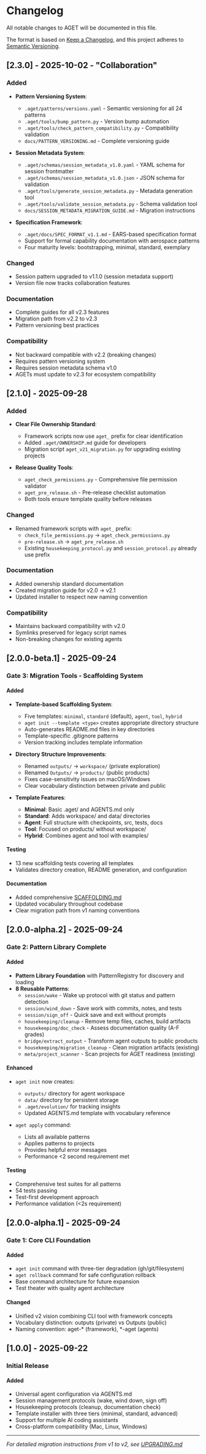 # Changelog

All notable changes to AGET will be documented in this file.

The format is based on [Keep a Changelog](https://keepachangelog.com/en/1.0.0/),
and this project adheres to [Semantic Versioning](https://semver.org/spec/v2.0.0.html).

## [2.3.0] - 2025-10-02 - "Collaboration"

### Added
- **Pattern Versioning System**:
  - `.aget/patterns/versions.yaml` - Semantic versioning for all 24 patterns
  - `.aget/tools/bump_pattern.py` - Version bump automation
  - `.aget/tools/check_pattern_compatibility.py` - Compatibility validation
  - `docs/PATTERN_VERSIONING.md` - Complete versioning guide

- **Session Metadata System**:
  - `.aget/schemas/session_metadata_v1.0.yaml` - YAML schema for session frontmatter
  - `.aget/schemas/session_metadata_v1.0.json` - JSON schema for validation
  - `.aget/tools/generate_session_metadata.py` - Metadata generation tool
  - `.aget/tools/validate_session_metadata.py` - Schema validation tool
  - `docs/SESSION_METADATA_MIGRATION_GUIDE.md` - Migration instructions

- **Specification Framework**:
  - `.aget/docs/SPEC_FORMAT_v1.1.md` - EARS-based specification format
  - Support for formal capability documentation with aerospace patterns
  - Four maturity levels: bootstrapping, minimal, standard, exemplary

### Changed
- Session pattern upgraded to v1.1.0 (session metadata support)
- Version file now tracks collaboration features

### Documentation
- Complete guides for all v2.3 features
- Migration path from v2.2 to v2.3
- Pattern versioning best practices

### Compatibility
- Not backward compatible with v2.2 (breaking changes)
- Requires pattern versioning system
- Requires session metadata schema v1.0
- AGETs must update to v2.3 for ecosystem compatibility

## [2.1.0] - 2025-09-28

### Added
- **Clear File Ownership Standard**:
  - Framework scripts now use `aget_` prefix for clear identification
  - Added `.aget/OWNERSHIP.md` guide for developers
  - Migration script `aget_v21_migration.py` for upgrading existing projects

- **Release Quality Tools**:
  - `aget_check_permissions.py` - Comprehensive file permission validator
  - `aget_pre_release.sh` - Pre-release checklist automation
  - Both tools ensure template quality before releases

### Changed
- Renamed framework scripts with `aget_` prefix:
  - `check_file_permissions.py` → `aget_check_permissions.py`
  - `pre-release.sh` → `aget_pre_release.sh`
  - Existing `housekeeping_protocol.py` and `session_protocol.py` already use prefix

### Documentation
- Added ownership standard documentation
- Created migration guide for v2.0 → v2.1
- Updated installer to respect new naming convention

### Compatibility
- Maintains backward compatibility with v2.0
- Symlinks preserved for legacy script names
- Non-breaking changes for existing agents

## [2.0.0-beta.1] - 2025-09-24

### Gate 3: Migration Tools - Scaffolding System

#### Added
- **Template-based Scaffolding System**:
  - Five templates: `minimal`, `standard` (default), `agent`, `tool`, `hybrid`
  - `aget init --template <type>` creates appropriate directory structure
  - Auto-generates README.md files in key directories
  - Template-specific .gitignore patterns
  - Version tracking includes template information

- **Directory Structure Improvements**:
  - Renamed `outputs/` → `workspace/` (private exploration)
  - Renamed `Outputs/` → `products/` (public products)
  - Fixes case-sensitivity issues on macOS/Windows
  - Clear vocabulary distinction between private and public

- **Template Features**:
  - **Minimal**: Basic .aget/ and AGENTS.md only
  - **Standard**: Adds workspace/ and data/ directories
  - **Agent**: Full structure with checkpoints, src, tests, docs
  - **Tool**: Focused on products/ without workspace/
  - **Hybrid**: Combines agent and tool with examples/

#### Testing
- 13 new scaffolding tests covering all templates
- Validates directory creation, README generation, and configuration

#### Documentation
- Added comprehensive [SCAFFOLDING.md](docs/SCAFFOLDING.md)
- Updated vocabulary throughout codebase
- Clear migration path from v1 naming conventions

## [2.0.0-alpha.2] - 2025-09-24

### Gate 2: Pattern Library Complete

#### Added
- **Pattern Library Foundation** with PatternRegistry for discovery and loading
- **8 Reusable Patterns**:
  - `session/wake` - Wake up protocol with git status and pattern detection
  - `session/wind_down` - Save work with commits, notes, and tests
  - `session/sign_off` - Quick save and exit without prompts
  - `housekeeping/cleanup` - Remove temp files, caches, build artifacts
  - `housekeeping/doc_check` - Assess documentation quality (A-F grades)
  - `bridge/extract_output` - Transform agent outputs to public products
  - `housekeeping/migration_cleanup` - Clean migration artifacts (existing)
  - `meta/project_scanner` - Scan projects for AGET readiness (existing)

#### Enhanced
- `aget init` now creates:
  - `outputs/` directory for agent workspace
  - `data/` directory for persistent storage
  - `.aget/evolution/` for tracking insights
  - Updated AGENTS.md template with vocabulary reference

- `aget apply` command:
  - Lists all available patterns
  - Applies patterns to projects
  - Provides helpful error messages
  - Performance <2 second requirement met

#### Testing
- Comprehensive test suites for all patterns
- 54 tests passing
- Test-first development approach
- Performance validation (<2s requirement)

## [2.0.0-alpha.1] - 2025-09-24

### Gate 1: Core CLI Foundation

#### Added
- `aget init` command with three-tier degradation (gh/git/filesystem)
- `aget rollback` command for safe configuration rollback
- Base command architecture for future expansion
- Test theater with quality agent architecture

#### Changed
- Unified v2 vision combining CLI tool with framework concepts
- Vocabulary distinction: outputs (private) vs Outputs (public)
- Naming convention: aget-* (framework), *-aget (agents)

## [1.0.0] - 2025-09-22

### Initial Release

#### Added
- Universal agent configuration via AGENTS.md
- Session management protocols (wake, wind down, sign off)
- Housekeeping protocols (cleanup, documentation check)
- Template installer with three tiers (minimal, standard, advanced)
- Support for multiple AI coding assistants
- Cross-platform compatibility (Mac, Linux, Windows)

---

*For detailed migration instructions from v1 to v2, see [UPGRADING.md](docs/UPGRADING.md)*